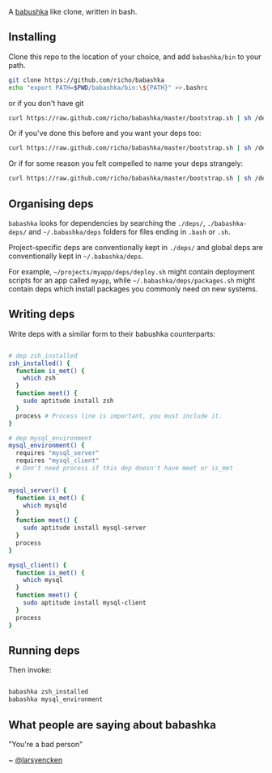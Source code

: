 A [babushka](1) like clone, written in bash.

## Installing

Clone this repo to the location of your choice, and add `babashka/bin` to your path.

```bash
git clone https://github.com/richo/babashka
echo "export PATH=$PWD/babashka/bin:\${PATH}" >>.bashrc
```

or if you don't have git

```bash
curl https://raw.github.com/richo/babashka/master/bootstrap.sh | sh /dev/stdin
```

Or if you've done this before and you want your deps too:

```bash
curl https://raw.github.com/richo/babashka/master/bootstrap.sh | sh /dev/stdin -u your_github_username
```

Or if for some reason you felt compelled to name your deps strangely:

```bash
curl https://raw.github.com/richo/babashka/master/bootstrap.sh | sh /dev/stdin -u your_github_username -r strangely_named_repo
```

## Organising deps

`babashka` looks for dependencies by searching the `./deps/`, `./babashka-deps/` and `~/.babashka/deps` folders for files ending in `.bash` or `.sh`.

Project-specific deps are conventionally kept in `./deps/` and global deps are conventionally kept in `~/.babashka/deps`.

For example, `~/projects/myapp/deps/deploy.sh` might contain deployment scripts for an app called `myapp`, while `~/.babashka/deps/packages.sh` might contain deps which install packages you commonly need on new systems.

## Writing deps

Write deps with a similar form to their babushka counterparts:

```bash

# dep zsh_installed
zsh_installed() {
  function is_met() {
    which zsh
  }
  function meet() {
    sudo aptitude install zsh
  }
  process # Process line is important, you must include it.
}

# dep mysql_environment
mysql_environment() {
  requires "mysql_server"
  requires "mysql_client"
  # Don't need process if this dep doesn't have meet or is_met
}

mysql_server() {
  function is_met() {
    which mysqld
  }
  function meet() {
    sudo aptitude install mysql-server
  }
  process
}

mysql_client() {
  function is_met() {
    which mysql
  }
  function meet() {
    sudo aptitude install mysql-client
  }
  process
}
```

## Running deps

Then invoke:

```bash

babashka zsh_installed
babashka mysql_environment
```

## What people are saying about babashka

"You're a bad person"

~ [@larsyencken](https://twitter.com/larsyencken)

[1]: https://babushka.me
